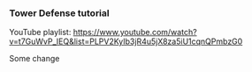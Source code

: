 ### Tower Defense tutorial

YouTube playlist: https://www.youtube.com/watch?v=t7GuWvP_IEQ&list=PLPV2KyIb3jR4u5jX8za5iU1cqnQPmbzG0

Some change

